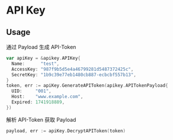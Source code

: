 # API Key

## Usage

通过 Payload 生成 API-Token

```go
var apiKey = &apikey.APIKey{
  Name:      "test",
  AccessKey: "987f9b5d5e4a46799281d5487372425c",
  SecretKey: "1b9c39e77eb1480cb887-ecbcbf557b13",
}
token, err := apiKey.GenerateAPIToken(apikey.APITokenPayload{
  UID:     "001",
  Host:    "www.example.com",
  Expired: 1741918889,
})
```

解析 API-Token 获取 Payload

```go
payload, err := apiKey.DecryptAPIToken(token)
```

